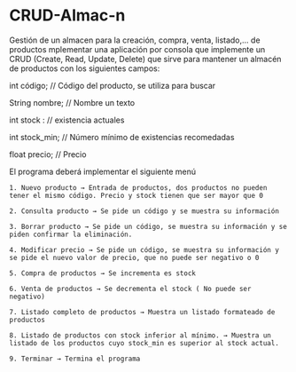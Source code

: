 # CRUD-Almac-n
Gestión de un almacen para la creación, compra, venta, listado,... de productos
mplementar una aplicación por consola que implemente un CRUD (Create, Read, Update, Delete) que sirve para mantener un almacén de productos con los siguientes campos:

int código;    // Código del producto, se utiliza para buscar

String nombre; // Nombre un texto

int stock :    // existencia actuales

int stock_min; // Número mínimo de existencias recomedadas

float precio;  // Precio

El programa deberá implementar el siguiente menú

    1. Nuevo producto → Entrada de productos, dos productos no pueden tener el mismo código. Precio y stock tienen que ser mayor que 0

    2. Consulta producto → Se pide un código y se muestra su información

    3. Borrar producto → Se pide un código, se muestra su información y se piden confirmar la eliminación.

    4. Modificar precio → Se pide un código, se muestra su información y se pide el nuevo valor de precio, que no puede ser negativo o 0

    5. Compra de productos → Se incrementa es stock

    6. Venta de productos → Se decrementa el stock ( No puede ser negativo)

    7. Listado completo de productos → Muestra un listado formateado de productos

    8. Listado de productos con stock inferior al mínimo. → Muestra un listado de los productos cuyo stock_min es superior al stock actual.

    9. Terminar → Termina el programa
